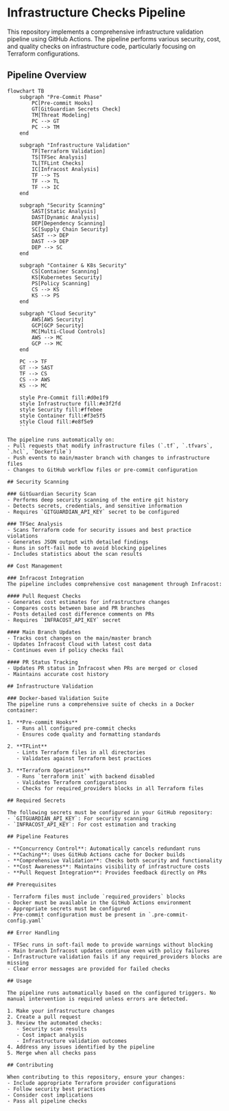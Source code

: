 # Infrastructure Checks Pipeline

This repository implements a comprehensive infrastructure validation pipeline using GitHub Actions. The pipeline performs various security, cost, and quality checks on infrastructure code, particularly focusing on Terraform configurations.

## Pipeline Overview

```mermaid
flowchart TB
    subgraph "Pre-Commit Phase"
        PC[Pre-commit Hooks]
        GT[GitGuardian Secrets Check]
        TM[Threat Modeling]
        PC --> GT
        PC --> TM
    end

    subgraph "Infrastructure Validation"
        TF[Terraform Validation]
        TS[TFSec Analysis]
        TL[TFLint Checks]
        IC[Infracost Analysis]
        TF --> TS
        TF --> TL
        TF --> IC
    end

    subgraph "Security Scanning"
        SAST[Static Analysis]
        DAST[Dynamic Analysis]
        DEP[Dependency Scanning]
        SC[Supply Chain Security]
        SAST --> DEP
        DAST --> DEP
        DEP --> SC
    end

    subgraph "Container & K8s Security"
        CS[Container Scanning]
        KS[Kubernetes Security]
        PS[Policy Scanning]
        CS --> KS
        KS --> PS
    end

    subgraph "Cloud Security"
        AWS[AWS Security]
        GCP[GCP Security]
        MC[Multi-Cloud Controls]
        AWS --> MC
        GCP --> MC
    end

    PC --> TF
    GT --> SAST
    TF --> CS
    CS --> AWS
    KS --> MC
    
    style Pre-Commit fill:#d0e1f9
    style Infrastructure fill:#e3f2fd
    style Security fill:#ffebee
    style Container fill:#f3e5f5
    style Cloud fill:#e8f5e9
    ```

The pipeline runs automatically on:
- Pull requests that modify infrastructure files (`.tf`, `.tfvars`, `.hcl`, `Dockerfile`)
- Push events to main/master branch with changes to infrastructure files
- Changes to GitHub workflow files or pre-commit configuration

## Security Scanning

### GitGuardian Security Scan
- Performs deep security scanning of the entire git history
- Detects secrets, credentials, and sensitive information
- Requires `GITGUARDIAN_API_KEY` secret to be configured

### TFSec Analysis
- Scans Terraform code for security issues and best practice violations
- Generates JSON output with detailed findings
- Runs in soft-fail mode to avoid blocking pipelines
- Includes statistics about the scan results

## Cost Management

### Infracost Integration
The pipeline includes comprehensive cost management through Infracost:

#### Pull Request Checks
- Generates cost estimates for infrastructure changes
- Compares costs between base and PR branches
- Posts detailed cost difference comments on PRs
- Requires `INFRACOST_API_KEY` secret

#### Main Branch Updates
- Tracks cost changes on the main/master branch
- Updates Infracost Cloud with latest cost data
- Continues even if policy checks fail

#### PR Status Tracking
- Updates PR status in Infracost when PRs are merged or closed
- Maintains accurate cost history

## Infrastructure Validation

### Docker-based Validation Suite
The pipeline runs a comprehensive suite of checks in a Docker container:

1. **Pre-commit Hooks**
   - Runs all configured pre-commit checks
   - Ensures code quality and formatting standards

2. **TFLint**
   - Lints Terraform files in all directories
   - Validates against Terraform best practices

3. **Terraform Operations**
   - Runs `terraform init` with backend disabled
   - Validates Terraform configurations
   - Checks for required_providers blocks in all Terraform files

## Required Secrets

The following secrets must be configured in your GitHub repository:
- `GITGUARDIAN_API_KEY`: For security scanning
- `INFRACOST_API_KEY`: For cost estimation and tracking

## Pipeline Features

- **Concurrency Control**: Automatically cancels redundant runs
- **Caching**: Uses GitHub Actions cache for Docker builds
- **Comprehensive Validation**: Checks both security and functionality
- **Cost Awareness**: Maintains visibility of infrastructure costs
- **Pull Request Integration**: Provides feedback directly on PRs

## Prerequisites

- Terraform files must include `required_providers` blocks
- Docker must be available in the GitHub Actions environment
- Appropriate secrets must be configured
- Pre-commit configuration must be present in `.pre-commit-config.yaml`

## Error Handling

- TFSec runs in soft-fail mode to provide warnings without blocking
- Main branch Infracost updates continue even with policy failures
- Infrastructure validation fails if any required_providers blocks are missing
- Clear error messages are provided for failed checks

## Usage

The pipeline runs automatically based on the configured triggers. No manual intervention is required unless errors are detected.

1. Make your infrastructure changes
2. Create a pull request
3. Review the automated checks:
   - Security scan results
   - Cost impact analysis
   - Infrastructure validation outcomes
4. Address any issues identified by the pipeline
5. Merge when all checks pass

## Contributing

When contributing to this repository, ensure your changes:
- Include appropriate Terraform provider configurations
- Follow security best practices
- Consider cost implications
- Pass all pipeline checks

